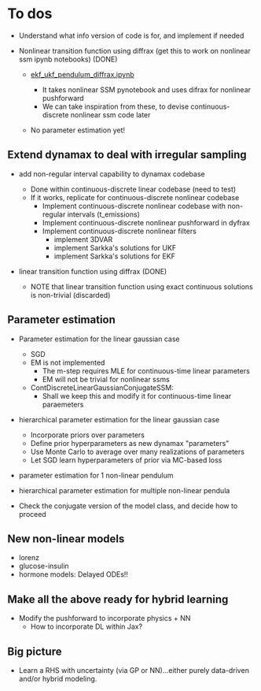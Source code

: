 # To dos

- Understand what info version of code is for, and implement if needed

- Nonlinear transition function using diffrax (get this to work on nonlinear ssm ipynb notebooks) (DONE)
    - [ekf_ukf_pendulum_diffrax.ipynb](./notebooks/ekf_ukf_pendulum_diffrax.ipynb)
        - It takes nonlinear SSM pynotebook and uses difrax for nonlinear pushforward
        - We can take inspiration from these, to devise continuous-discrete nonlinear ssm code later 
    
    - No parameter estimation yet!
    
## Extend dynamax to deal with irregular sampling
- add non-regular interval capability to dynamax codebase
    - Done within continuous-discrete linear codebase (need to test)
    - If it works, replicate for continuous-discrete nonlinear codebase
        - Implement continuous-discrete nonlinear codebase with non-regular intervals (t_emissions)
        - Implement continuous-discrete nonlinear pushforward in dyfrax
        - Implement continuous-discrete nonlinear filters
            - implement 3DVAR
            - implement Sarkka's solutions for UKF
            - implement Sarkka's solutions for EKF
    
- linear transition function using diffrax (DONE)
    - NOTE that linear transition function using exact continuous solutions is non-trivial (discarded)

## Parameter estimation
- Parameter estimation for the linear gaussian case
    - SGD
    - EM is not implemented
        - The m-step requires MLE for continuous-time linear parameters 
        - EM will not be trivial for nonlinear ssms
    - ContDiscreteLinearGaussianConjugateSSM:
        - Shall we keep this and modify it for continuous-time linear paraemeters

- hierarchical parameter estimation for the linear gaussian case
    - Incorporate priors over parameters
    - Define prior hyperparameters as new dynamax "parameters"
    - Use Monte Carlo to average over many realizations of parameters
    - Let SGD learn hyperparameters of prior via MC-based loss

- parameter estimation for 1 non-linear pendulum
- hierarchical parameter estimation for multiple non-linear pendula

- Check the conjugate version of the model class, and decide how to proceed

## New non-linear models
- lorenz
- glucose-insulin
- hormone models: Delayed ODEs!!

## Make all the above ready for hybrid learning

- Modify the pushforward to incorporate physics + NN
    - How to incorporate DL within Jax?
    

## Big picture
- Learn a RHS with uncertainty (via GP or NN)...either purely data-driven and/or hybrid modeling.
